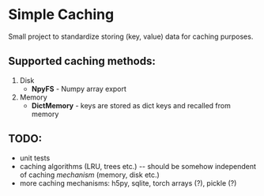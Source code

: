 # Simple Caching

Small project to standardize storing (key, value) data for caching purposes.

## Supported caching methods:
1. Disk
   - **NpyFS** - Numpy array export
2. Memory
   - **DictMemory** - keys are stored as dict keys and recalled from memory


## TODO:
- unit tests
- caching algorithms (LRU, trees etc.) -- should be somehow independent of caching _mechanism_ (memory, disk etc.)
- more caching mechanisms: h5py, sqlite, torch arrays (?), pickle (?)